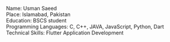 Name: Usman Saeed <br>
Place: Islamabad, Pakistan <br>
Education: BSCS student <br>
Programming Languages: C, C++, JAVA, JavaScript, Python, Dart  <br>
Technical Skills: Flutter Application Development <br>

